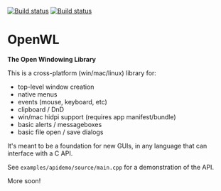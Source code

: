 [![Build status](https://ci.appveyor.com/api/projects/status/79ewbavd4sstfg1f/branch/master?svg=true)](https://ci.appveyor.com/project/dewf/openwl/branch/master) [![Build status](https://travis-ci.org/dewf/openwl.svg?branch=master)](https://travis-ci.org/dewf/openwl)

# OpenWL
**The Open Windowing Library**

This is a cross-platform (win/mac/linux) library for:

- top-level window creation
- native menus
- events (mouse, keyboard, etc)
- clipboard / DnD
- win/mac hidpi support (requires app manifest/bundle)
- basic alerts / messageboxes
- basic file open / save dialogs

It's meant to be a foundation for new GUIs, in any language that can interface with a C API. 

See `examples/apidemo/source/main.cpp` for a demonstration of the API.

More soon!
